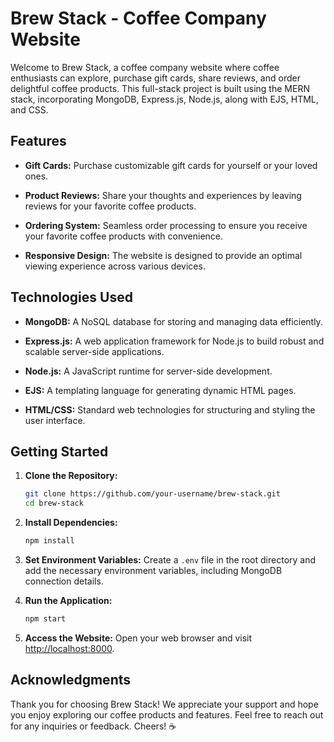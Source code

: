 
# Brew Stack - Coffee Company Website

Welcome to Brew Stack, a coffee company website where coffee enthusiasts can explore, purchase gift cards, share reviews, and order delightful coffee products. This full-stack project is built using the MERN stack, incorporating MongoDB, Express.js, Node.js, along with EJS, HTML, and CSS.

## Features

- **Gift Cards:** Purchase customizable gift cards for yourself or your loved ones.
  
- **Product Reviews:** Share your thoughts and experiences by leaving reviews for your favorite coffee products.

- **Ordering System:** Seamless order processing to ensure you receive your favorite coffee products with convenience.

- **Responsive Design:** The website is designed to provide an optimal viewing experience across various devices.

## Technologies Used

- **MongoDB:** A NoSQL database for storing and managing data efficiently.
  
- **Express.js:** A web application framework for Node.js to build robust and scalable server-side applications.
  
- **Node.js:** A JavaScript runtime for server-side development.
  
- **EJS:** A templating language for generating dynamic HTML pages.
  
- **HTML/CSS:** Standard web technologies for structuring and styling the user interface.

## Getting Started

1. **Clone the Repository:**
   ```bash
   git clone https://github.com/your-username/brew-stack.git
   cd brew-stack
   ```

2. **Install Dependencies:**
   ```bash
   npm install
   ```

3. **Set Environment Variables:**
   Create a `.env` file in the root directory and add the necessary environment variables, including MongoDB connection details.

4. **Run the Application:**
   ```bash
   npm start
   ```

5. **Access the Website:**
   Open your web browser and visit [http://localhost:8000](http://localhost:8000).

## Acknowledgments

Thank you for choosing Brew Stack! We appreciate your support and hope you enjoy exploring our coffee products and features. Feel free to reach out for any inquiries or feedback. Cheers! ☕️

